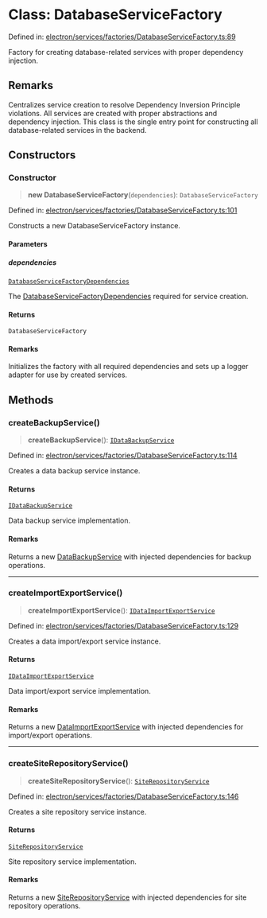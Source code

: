 # Class: DatabaseServiceFactory

Defined in: [electron/services/factories/DatabaseServiceFactory.ts:89](https://github.com/Nick2bad4u/Uptime-Watcher/blob/8a1973382d5fe14c52996ecda381894eb7ecd4a6/electron/services/factories/DatabaseServiceFactory.ts#L89)

Factory for creating database-related services with proper dependency injection.

## Remarks

Centralizes service creation to resolve Dependency Inversion Principle violations. All services are created with proper abstractions and dependency injection. This class is the single entry point for constructing all database-related services in the backend.

## Constructors

### Constructor

> **new DatabaseServiceFactory**(`dependencies`): `DatabaseServiceFactory`

Defined in: [electron/services/factories/DatabaseServiceFactory.ts:101](https://github.com/Nick2bad4u/Uptime-Watcher/blob/8a1973382d5fe14c52996ecda381894eb7ecd4a6/electron/services/factories/DatabaseServiceFactory.ts#L101)

Constructs a new DatabaseServiceFactory instance.

#### Parameters

##### dependencies

[`DatabaseServiceFactoryDependencies`](../interfaces/DatabaseServiceFactoryDependencies.md)

The [DatabaseServiceFactoryDependencies](../interfaces/DatabaseServiceFactoryDependencies.md) required for service creation.

#### Returns

`DatabaseServiceFactory`

#### Remarks

Initializes the factory with all required dependencies and sets up a logger adapter for use by created services.

## Methods

### createBackupService()

> **createBackupService**(): [`IDataBackupService`](../interfaces/IDataBackupService.md)

Defined in: [electron/services/factories/DatabaseServiceFactory.ts:114](https://github.com/Nick2bad4u/Uptime-Watcher/blob/8a1973382d5fe14c52996ecda381894eb7ecd4a6/electron/services/factories/DatabaseServiceFactory.ts#L114)

Creates a data backup service instance.

#### Returns

[`IDataBackupService`](../interfaces/IDataBackupService.md)

Data backup service implementation.

#### Remarks

Returns a new [DataBackupService](../../../../utils/database/DataBackupService/classes/DataBackupService.md) with injected dependencies for backup operations.

***

### createImportExportService()

> **createImportExportService**(): [`IDataImportExportService`](../interfaces/IDataImportExportService.md)

Defined in: [electron/services/factories/DatabaseServiceFactory.ts:129](https://github.com/Nick2bad4u/Uptime-Watcher/blob/8a1973382d5fe14c52996ecda381894eb7ecd4a6/electron/services/factories/DatabaseServiceFactory.ts#L129)

Creates a data import/export service instance.

#### Returns

[`IDataImportExportService`](../interfaces/IDataImportExportService.md)

Data import/export service implementation.

#### Remarks

Returns a new [DataImportExportService](../../../../utils/database/DataImportExportService/classes/DataImportExportService.md) with injected dependencies for import/export operations.

***

### createSiteRepositoryService()

> **createSiteRepositoryService**(): [`SiteRepositoryService`](../../../../utils/database/SiteRepositoryService/classes/SiteRepositoryService.md)

Defined in: [electron/services/factories/DatabaseServiceFactory.ts:146](https://github.com/Nick2bad4u/Uptime-Watcher/blob/8a1973382d5fe14c52996ecda381894eb7ecd4a6/electron/services/factories/DatabaseServiceFactory.ts#L146)

Creates a site repository service instance.

#### Returns

[`SiteRepositoryService`](../../../../utils/database/SiteRepositoryService/classes/SiteRepositoryService.md)

Site repository service implementation.

#### Remarks

Returns a new [SiteRepositoryService](../../../../utils/database/SiteRepositoryService/classes/SiteRepositoryService.md) with injected dependencies for site repository operations.
